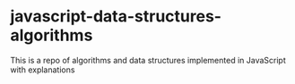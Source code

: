 # javascript-data-structures-algorithms
This is a repo of algorithms and data structures implemented in JavaScript with explanations 
